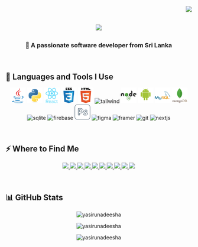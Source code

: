 <img align="right" src="https://visitor-badge.laobi.icu/badge?page_id=ysirunadeesha.ysirunadeesha" />

<h1 align="center">
  <img src="https://readme-typing-svg.herokuapp.com/?font=Righteous&size=35&center=true&vCenter=true&width=500&height=70&duration=4000&lines=Hi+There!+👋;+I'm+Yasiru+Nadeesha!" />
</h1>

<h3 align="center">🚀 A passionate software developer from Sri Lanka</h3>

<p dir="auto"><a target="_blank" rel="noopener noreferrer nofollow" href="https://camo.githubusercontent.com/2722992d519a722218f896d5f5231d49f337aaff4514e78bd59ac935334e916a/68747470733a2f2f692e696d6775722e636f6d2f77617856496d762e706e67"><img src="https://camo.githubusercontent.com/2722992d519a722218f896d5f5231d49f337aaff4514e78bd59ac935334e916a/68747470733a2f2f692e696d6775722e636f6d2f77617856496d762e706e67" alt="" data-canonical-src="https://i.imgur.com/waxVImv.png" style="max-width: 100%;"></a></p>

## 🚀 Languages and Tools I Use  
<p align="center">
<!--   <img src="https://raw.githubusercontent.com/devicons/devicon/master/icons/c/c-original.svg" alt="c" width="42" height="42"/> -->
  <img src="https://raw.githubusercontent.com/devicons/devicon/master/icons/java/java-original.svg" alt="java" width="42" height="42"/>
<!--   <img src="https://raw.githubusercontent.com/devicons/devicon/master/icons/javascript/javascript-original.svg" alt="javascript" width="42" height="42"/> -->
  <img src="https://raw.githubusercontent.com/devicons/devicon/master/icons/python/python-original.svg" alt="python" width="42" height="42"/>
  <img src="https://raw.githubusercontent.com/devicons/devicon/master/icons/react/react-original-wordmark.svg" alt="react" width="42" height="42"/>
  <img src="https://raw.githubusercontent.com/devicons/devicon/master/icons/css3/css3-original-wordmark.svg" alt="css3" width="42" height="42"/>
  <img src="https://raw.githubusercontent.com/devicons/devicon/master/icons/html5/html5-original-wordmark.svg" alt="html5" width="42" height="42"/>
  <img src="https://www.vectorlogo.zone/logos/tailwindcss/tailwindcss-icon.svg" alt="tailwind" width="42" height="42"/>
  <img src="https://raw.githubusercontent.com/devicons/devicon/master/icons/nodejs/nodejs-original-wordmark.svg" alt="nodejs" width="42" height="42"/>
  <img src="https://raw.githubusercontent.com/devicons/devicon/master/icons/android/android-original-wordmark.svg" alt="android" width="42" height="42"/>
<!--   <img src="https://www.vectorlogo.zone/logos/flutterio/flutterio-icon.svg" alt="flutter" width="42" height="42"/>
  <img src="https://www.vectorlogo.zone/logos/dartlang/dartlang-icon.svg" alt="dart" width="42" height="42"/>
  <img src="https://reactnative.dev/img/header_logo.svg" alt="reactnative" width="42" height="42"/> -->
  <img src="https://raw.githubusercontent.com/devicons/devicon/master/icons/mysql/mysql-original-wordmark.svg" alt="mysql" width="42" height="42"/>
  <img src="https://raw.githubusercontent.com/devicons/devicon/master/icons/mongodb/mongodb-original-wordmark.svg" alt="mongodb" width="42" height="42"/>
  <img src="https://www.vectorlogo.zone/logos/sqlite/sqlite-icon.svg" alt="sqlite" width="42" height="42"/>
<!--   <img src="https://raw.githubusercontent.com/devicons/devicon/master/icons/amazonwebservices/amazonwebservices-original-wordmark.svg" alt="aws" width="42" height="42"/> -->
  <img src="https://www.vectorlogo.zone/logos/firebase/firebase-icon.svg" alt="firebase" width="42" height="42"/>
  <img src="https://raw.githubusercontent.com/devicons/devicon/master/icons/photoshop/photoshop-line.svg" alt="photoshop" width="42" height="42"/>
  <img src="https://www.vectorlogo.zone/logos/figma/figma-icon.svg" alt="figma" width="42" height="42"/>
  <img src="https://www.vectorlogo.zone/logos/framer/framer-icon.svg" alt="framer" width="42" height="42"/>
  <img src="https://www.vectorlogo.zone/logos/git-scm/git-scm-icon.svg" alt="git" width="42" height="42"/>
  <img src="https://cdn.worldvectorlogo.com/logos/nextjs-2.svg" alt="nextjs" width="42" height="42"/>
</p>

<p dir="auto"><a target="_blank" rel="noopener noreferrer nofollow" href="https://camo.githubusercontent.com/2722992d519a722218f896d5f5231d49f337aaff4514e78bd59ac935334e916a/68747470733a2f2f692e696d6775722e636f6d2f77617856496d762e706e67"><img src="https://camo.githubusercontent.com/2722992d519a722218f896d5f5231d49f337aaff4514e78bd59ac935334e916a/68747470733a2f2f692e696d6775722e636f6d2f77617856496d762e706e67" alt="" data-canonical-src="https://i.imgur.com/waxVImv.png" style="max-width: 100%;"></a></p>

## ⚡ Where to Find Me  
<p align="center">
  <a href="https://x.com/Yasiru_Nadeesha" target="_blank">
    <img src="https://img.shields.io/badge/Twitter-000000?style=for-the-badge&logo=x&logoColor=white"/>
  </a>
  <a href="https://www.linkedin.com/in/yasirunadeesha" target="_blank">
    <img src="https://img.shields.io/badge/LinkedIn-0A66C2?style=for-the-badge&logo=linkedin&logoColor=white"/>
  </a>
  <a href="https://www.facebook.com/profile.php?id=61550000733902" target="_blank">
    <img src="https://img.shields.io/badge/Facebook-0866FF?style=for-the-badge&logo=facebook&logoColor=white"/>
  </a>
  <a href="https://www.instagram.com/yasirunadeesha8" target="_blank">
    <img src="https://img.shields.io/badge/Instagram-E4405F?style=for-the-badge&logo=instagram&logoColor=white"/>
  </a>
  <a href="https://dribbble.com/nadeesha2143" target="_blank">
    <img src="https://img.shields.io/badge/Dribbble-EA4C89?style=for-the-badge&logo=dribbble&logoColor=white"/>
  </a>
  <a href="https://medium.com/@yasirunadeesha8" target="_blank">
    <img src="https://img.shields.io/badge/Medium-000000?style=for-the-badge&logo=medium&logoColor=white"/>
  </a>
  <a href="https://www.youtube.com/@YasiruNadeesha" target="_blank">
    <img src="https://img.shields.io/badge/YouTube-CC0000?style=for-the-badge&logo=youtube&logoColor=white"/>
  </a>
  <a href="https://stackoverflow.com/users/31377250/yasiru-nadeesha" target="_blank">
    <img src="https://img.shields.io/badge/StackOverflow-F48024?style=for-the-badge&logo=stackoverflow&logoColor=white"/>
  </a>
  <a href="https://yyye.netlify.app" target="_blank">
    <img src="https://img.shields.io/badge/Portfolio-FF5722?style=for-the-badge&logo=todoist&logoColor=white"/>
  </a>
  <a href="mailto:yasirunadeesha8@gmail.com" target="_blank">
    <img src="https://img.shields.io/badge/Gmail-333333?style=for-the-badge&logo=gmail&logoColor=red"/>
  </a>
</p>

<p dir="auto"><a target="_blank" rel="noopener noreferrer nofollow" href="https://camo.githubusercontent.com/2722992d519a722218f896d5f5231d49f337aaff4514e78bd59ac935334e916a/68747470733a2f2f692e696d6775722e636f6d2f77617856496d762e706e67"><img src="https://camo.githubusercontent.com/2722992d519a722218f896d5f5231d49f337aaff4514e78bd59ac935334e916a/68747470733a2f2f692e696d6775722e636f6d2f77617856496d762e706e67" alt="" data-canonical-src="https://i.imgur.com/waxVImv.png" style="max-width: 100%;"></a></p>

## 📊 GitHub Stats  
<p align="center">
  <img src="https://github-readme-stats.vercel.app/api?username=yasirunadeesha&theme=tokyonight&show_icons=true&locale=en" alt="yasirunadeesha"/>
</p>
<p align="center">
  <img src="https://github-readme-streak-stats.herokuapp.com/?user=yasirunadeesha&theme=tokyonight&hide_border=true" alt="yasirunadeesha"/>
</p>
<p align="center">
  <img src="https://github-readme-stats.vercel.app/api/top-langs?username=yasirunadeesha&theme=tokyonight&show_icons=true&locale=en&layout=compact" alt="yasirunadeesha"/>
</p>
